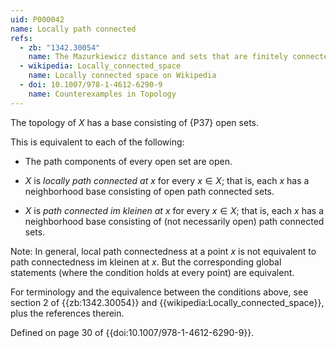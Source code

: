 ```yaml
---
uid: P000042
name: Locally path connected
refs:
  - zb: "1342.30054"
    name: The Mazurkiewicz distance and sets that are finitely connected at the boundary (Björn, Björn, Shanmugalingam)
  - wikipedia: Locally_connected_space
    name: Locally connected space on Wikipedia
  - doi: 10.1007/978-1-4612-6290-9
    name: Counterexamples in Topology
---
```


The topology of $X$ has a base consisting of {P37} open sets.

This is equivalent to each of the following:

* The path components of every open set are open.

* $X$ is *locally path connected at $x$* for every $x\in X$;
that is, each $x$ has a neighborhood base consisting of open path connected sets.

* $X$ is *path connected im kleinen at $x$* for every $x\in X$;
that is, each $x$ has a neighborhood base consisting of (not necessarily open) path connected sets.

Note: In general, local path connectedness at a point $x$ is not equivalent to path connectedness im kleinen at $x$.
But the corresponding global statements (where the condition holds at every point) are equivalent.

For terminology and the equivalence between the conditions above, see section 2 of {{zb:1342.30054}} and {{wikipedia:Locally_connected_space}}, plus the references therein.

Defined on page 30 of {{doi:10.1007/978-1-4612-6290-9}}.
